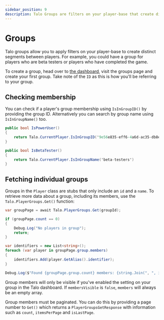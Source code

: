 ```yaml
---
sidebar_position: 9
description: Talo Groups are filters on your player-base that create distinct segments between players. Groups are built in the dashboard and visible in your Unity game.
---
```


# Groups

Talo groups allow you to apply filters on your player-base to create distinct segments between players. For example, you could have a group for players who are beta testers or players who have completed the game.

To create a group, head over to [the dashboard](https://dashboard.trytalo.com), visit the groups page and create your first group. Take note of the `ID` as this is how you'll be referring to your group.

## Checking membership

You can check if a player's group membership using `IsInGroupID()` by providing the group ID. Alternatively you can search by group name using `IsInGroupName()` too.

```csharp
public bool IsPowerUser()
{
	return Talo.CurrentPlayer.IsInGroupID('9e56e835-eff6-4a6d-ac35-db8e7561af0e')
}

public bool IsBetaTester()
{
	return Talo.CurrentPlayer.IsInGroupName('beta-testers')
}
```

## Fetching individual groups

Groups in the `Player` class are stubs that only include an `id` and a `name`. To retrieve more data about a group, including its members, use the `Talo.PlayerGroups.Get()` function:

```csharp
var groupPage = await Talo.PlayerGroups.Get(groupId);

if (groupPage.count == 0)
{
	Debug.Log("No players in group");
	return;
}

var identifiers = new List<string>();
foreach (var player in groupPage.group.members)
{
	identifiers.Add(player.GetAlias().identifier);
}

Debug.Log($"Found {groupPage.group.count} members: {string.Join(", ", identifiers)}");
```

Group members will only be visible if you've enabled the setting on your group in the Talo dashboard. If `membersVisible` is `false`, `members` will always be an empty array.

Group members must be paginated. You can do this by providing a page number to `Get()` which returns a `PlayerGroupsGetResponse` with information such as `count`, `itemsPerPage` and `isLastPage`.
